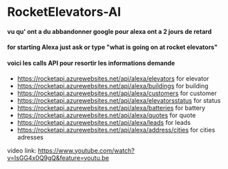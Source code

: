 ﻿# RocketElevators-AI   
 #### vu qu' ont a du abbandonner google pour alexa ont a 2 jours de retard 
  
 #### for starting Alexa just ask or type "what is going on at rocket elevators"
 
 
#### voici les calls API pour resortir les informations demande
 
-  https://rocketapi.azurewebsites.net/api/alexa/elevators  for elevator
-  https://rocketapi.azurewebsites.net/api/alexa/buildings  for building
-  https://rocketapi.azurewebsites.net/api/alexa/customers  for customer
-  https://rocketapi.azurewebsites.net/api/alexa/elevatorsstatus  for status
-  https://rocketapi.azurewebsites.net/api/alexa/batteries   for battery
-  https://rocketapi.azurewebsites.net/api/alexa/quotes   for quote
-  https://rocketapi.azurewebsites.net/api/alexa/leads   for leads
-  https://rocketapi.azurewebsites.net/api/alexa/address/cities  for cities adresses

 video link: https://www.youtube.com/watch?v=IsGG4x0Q9gQ&feature=youtu.be
 
 
 
 
 
